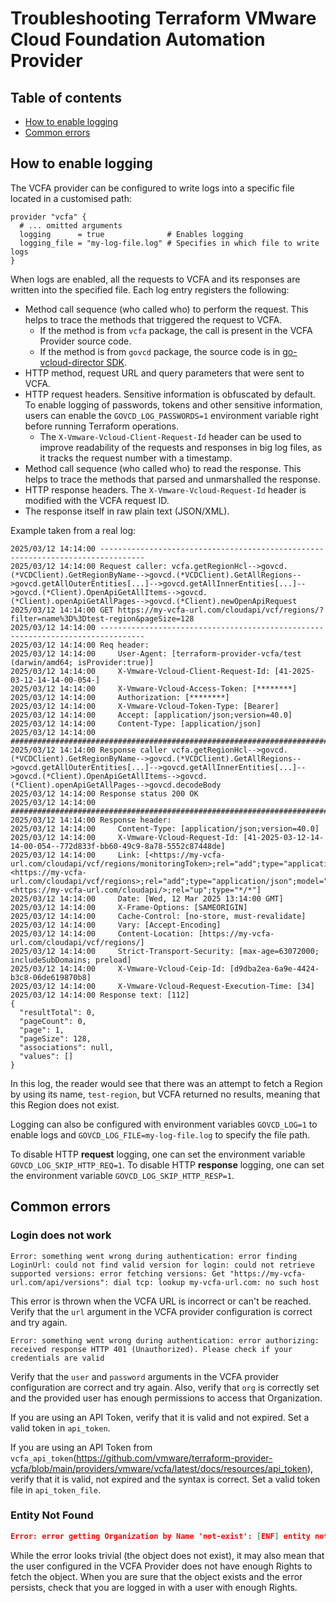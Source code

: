 # Troubleshooting Terraform VMware Cloud Foundation Automation Provider

## Table of contents

- [How to enable logging](#how-to-enable-logging)
- [Common errors](#common-errors)

## How to enable logging

The VCFA provider can be configured to write logs into a specific file located in a customised path:

```hcl
provider "vcfa" {
  # ... omitted arguments
  logging      = true              # Enables logging
  logging_file = "my-log-file.log" # Specifies in which file to write logs
}
```

When logs are enabled, all the requests to VCFA and its responses are written into the specified file. Each log entry registers
the following:

- Method call sequence (who called who) to perform the request. This helps to trace the methods that triggered the request to VCFA. 
  - If the method is from `vcfa` package, the call is present in the VCFA Provider source code.
  - If the method is from `govcd` package, the source code is in [go-vcloud-director SDK](https://github.com/vmware/go-vcloud-director).
- HTTP method, request URL and query parameters that were sent to VCFA.
- HTTP request headers. Sensitive information is obfuscated by default. To enable logging of passwords, tokens and other sensitive information,
  users can enable the `GOVCD_LOG_PASSWORDS=1` environment variable right before running Terraform operations.
  - The `X-Vmware-Vcloud-Client-Request-Id` header can be used to improve readability of the requests and responses in big log files, as it tracks
    the request number with a timestamp.
- Method call sequence (who called who) to read the response. This helps to trace the methods that parsed and unmarshalled the response.
- HTTP response headers. The `X-Vmware-Vcloud-Request-Id` header is modified with the VCFA request ID.
- The response itself in raw plain text (JSON/XML).

Example taken from a real log:

```log
2025/03/12 14:14:00 --------------------------------------------------------------------------------
2025/03/12 14:14:00 Request caller: vcfa.getRegionHcl-->govcd.(*VCDClient).GetRegionByName-->govcd.(*VCDClient).GetAllRegions-->govcd.getAllOuterEntities[...]-->govcd.getAllInnerEntities[...]-->govcd.(*Client).OpenApiGetAllItems-->govcd.(*Client).openApiGetAllPages-->govcd.(*Client).newOpenApiRequest
2025/03/12 14:14:00 GET https://my-vcfa-url.com/cloudapi/vcf/regions/?filter=name%3D%3Dtest-region&pageSize=128
2025/03/12 14:14:00 --------------------------------------------------------------------------------
2025/03/12 14:14:00 Req header:
2025/03/12 14:14:00 	User-Agent: [terraform-provider-vcfa/test (darwin/amd64; isProvider:true)]
2025/03/12 14:14:00 	X-Vmware-Vcloud-Client-Request-Id: [41-2025-03-12-14-14-00-054-]
2025/03/12 14:14:00 	X-Vmware-Vcloud-Access-Token: [********]
2025/03/12 14:14:00 	Authorization: [********]
2025/03/12 14:14:00 	X-Vmware-Vcloud-Token-Type: [Bearer]
2025/03/12 14:14:00 	Accept: [application/json;version=40.0]
2025/03/12 14:14:00 	Content-Type: [application/json]
2025/03/12 14:14:00 ################################################################################
2025/03/12 14:14:00 Response caller vcfa.getRegionHcl-->govcd.(*VCDClient).GetRegionByName-->govcd.(*VCDClient).GetAllRegions-->govcd.getAllOuterEntities[...]-->govcd.getAllInnerEntities[...]-->govcd.(*Client).OpenApiGetAllItems-->govcd.(*Client).openApiGetAllPages-->govcd.decodeBody
2025/03/12 14:14:00 Response status 200 OK
2025/03/12 14:14:00 ################################################################################
2025/03/12 14:14:00 Response header:
2025/03/12 14:14:00 	Content-Type: [application/json;version=40.0]
2025/03/12 14:14:00 	X-Vmware-Vcloud-Request-Id: [41-2025-03-12-14-14-00-054--772d833f-bb60-49c9-8a78-5552c87448de]
2025/03/12 14:14:00 	Link: [<https://my-vcfa-url.com/cloudapi/vcf/regions/monitoringToken>;rel="add";type="application/json";model="MonitoringToken" <https://my-vcfa-url.com/cloudapi/vcf/regions>;rel="add";type="application/json";model="Region" <https://my-vcfa-url.com/cloudapi/>;rel="up";type="*/*"]
2025/03/12 14:14:00 	Date: [Wed, 12 Mar 2025 13:14:00 GMT]
2025/03/12 14:14:00 	X-Frame-Options: [SAMEORIGIN]
2025/03/12 14:14:00 	Cache-Control: [no-store, must-revalidate]
2025/03/12 14:14:00 	Vary: [Accept-Encoding]
2025/03/12 14:14:00 	Content-Location: [https://my-vcfa-url.com/cloudapi/vcf/regions/]
2025/03/12 14:14:00 	Strict-Transport-Security: [max-age=63072000; includeSubDomains; preload]
2025/03/12 14:14:00 	X-Vmware-Vcloud-Ceip-Id: [d9dba2ea-6a9e-4424-b3c8-06de619870b8]
2025/03/12 14:14:00 	X-Vmware-Vcloud-Request-Execution-Time: [34]
2025/03/12 14:14:00 Response text: [112]
{
  "resultTotal": 0,
  "pageCount": 0,
  "page": 1,
  "pageSize": 128,
  "associations": null,
  "values": []
}
```

In this log, the reader would see that there was an attempt to fetch a Region by using its name, `test-region`, but
VCFA returned no results, meaning that this Region does not exist.

Logging can also be configured with environment variables `GOVCD_LOG=1` to enable logs and `GOVCD_LOG_FILE=my-log-file.log` to specify
the file path.

To disable HTTP **request** logging, one can set the environment variable `GOVCD_LOG_SKIP_HTTP_REQ=1`.
To disable HTTP **response** logging, one can set the environment variable `GOVCD_LOG_SKIP_HTTP_RESP=1`.

## Common errors

### Login does not work

```
Error: something went wrong during authentication: error finding LoginUrl: could not find valid version for login: could not retrieve supported versions: error fetching versions: Get "https://my-vcfa-url.com/api/versions": dial tcp: lookup my-vcfa-url.com: no such host
```

This error is thrown when the VCFA URL is incorrect or can't be reached. Verify that the `url` argument in the VCFA provider
configuration is correct and try again.

```
Error: something went wrong during authentication: error authorizing: received response HTTP 401 (Unauthorized). Please check if your credentials are valid
```

Verify that the `user` and `password` arguments in the VCFA provider configuration are correct and try again.
Also, verify that `org` is correctly set and the provided user has enough permissions to access that Organization.

If you are using an API Token, verify that it is valid and not expired. Set a valid token in `api_token`.

If you are using an API Token from `vcfa_api_token`(https://github.com/vmware/terraform-provider-vcfa/blob/main/providers/vmware/vcfa/latest/docs/resources/api_token), verify that it is valid, not expired and the syntax is correct. Set a valid token file in `api_token_file`.

### Entity Not Found

```json
Error: error getting Organization by Name 'not-exist': [ENF] entity not found: got zero entities by name 'not-exist'
```

While the error looks trivial (the object does not exist), it may also mean that the user configured in the VCFA Provider
does not have enough Rights to fetch the object. When you are sure that the object exists and the error persists, check
that you are logged in with a user with enough Rights.
